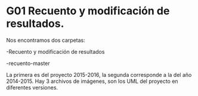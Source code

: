 # G01 Recuento y modificación de resultados.
Nos encontramos dos carpetas:

-Recuento y modificación de resultados

-recuento-master

La primera es del proyecto 2015-2016, la segunda corresponde a la del año 2014-2015.
Hay 3 archivos de imágenes, son los UML del proyecto en diferentes versiones.
